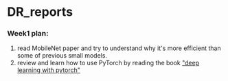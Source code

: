 # DR_reports
### Week1 plan: 
1. read MobileNet paper and try to understand why it's more efficient than some of previous small models. 
2. review and learn how to use PyTorch by reading the book ["deep learning with pytorch"](books/Deep-Learning-with-PyTorch.pdf)

